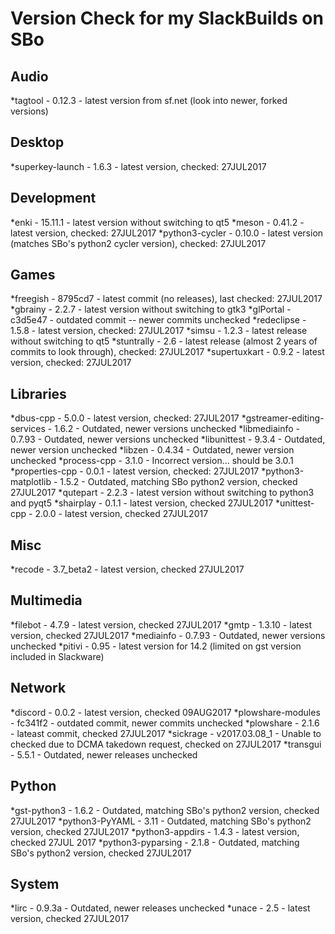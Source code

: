 # Version Check for my SlackBuilds on SBo

## Audio
*tagtool - 0.12.3 - latest version from sf.net (look into newer, forked versions)

## Desktop
*superkey-launch - 1.6.3 - latest version, checked: 27JUL2017

## Development
*enki - 15.11.1 - latest version without switching to qt5
*meson - 0.41.2 - latest version, checked: 27JUL2017
*python3-cycler - 0.10.0 - latest version (matches SBo's python2 cycler version), checked: 27JUL2017

## Games
*freegish - 8795cd7 - latest commit (no releases), last checked: 27JUL2017
*gbrainy - 2.2.7 - latest version without switching to gtk3
*glPortal - c3d5e47 - outdated commit -- newer commits unchecked
*redeclipse - 1.5.8 - latest version, checked: 27JUL2017
*simsu - 1.2.3 - latest release without switching to qt5
*stuntrally - 2.6 - latest release (almost 2 years of commits to look through), checked: 27JUL2017
*supertuxkart - 0.9.2 - latest version, checked: 27JUL2017

## Libraries
*dbus-cpp - 5.0.0 - latest version, checked: 27JUL2017
*gstreamer-editing-services - 1.6.2 - Outdated, newer versions unchecked
*libmediainfo - 0.7.93 - Outdated, newer versions unchecked
*libunittest - 9.3.4 - Outdated, newer version unchecked
*libzen - 0.4.34 - Outdated, newer version unchecked
*process-cpp - 3.1.0 - Incorrect version... should be 3.0.1
*properties-cpp - 0.0.1 - latest version, checked: 27JUL2017
*python3-matplotlib - 1.5.2 - Outdated, matching SBo python2 version, checked 27JUL2017
*qutepart - 2.2.3 - latest version without switching to python3 and pyqt5
*shairplay - 0.1.1 - latest version, checked 27JUL2017
*unittest-cpp - 2.0.0 - latest version, checked 27JUL2017

## Misc
*recode - 3.7_beta2 - latest version, checked 27JUL2017

## Multimedia
*filebot - 4.7.9 - latest version, checked 27JUL2017
*gmtp - 1.3.10 - latest version, checked 27JUL2017
*mediainfo - 0.7.93 - Outdated, newer versions unchecked
*pitivi - 0.95 - latest version for 14.2 (limited on gst version included in Slackware)

## Network
*discord - 0.0.2 - latest version, checked 09AUG2017
*plowshare-modules - fc341f2 - outdated commit, newer commits unchecked
*plowshare - 2.1.6 - lateast commit, checked 27JUL2017
*sickrage - v2017.03.08_1 - Unable to checked due to DCMA takedown request, checked on 27JUL2017
*transgui - 5.5.1 - Outdated, newer releases unchecked

## Python
*gst-python3 - 1.6.2 - Outdated, matching SBo's python2 version, checked 27JUL2017
*python3-PyYAML - 3.11 - Outdated, matching SBo's python2 version, checked 27JUL2017
*python3-appdirs - 1.4.3 - latest version, checked 27JUL 2017
*python3-pyparsing - 2.1.8 - Outdated, matching SBo's python2 version, checked 27JUL2017

## System
*lirc - 0.9.3a - Outdated, newer releases unchecked
*unace - 2.5 - latest version, checked 27JUL2017
